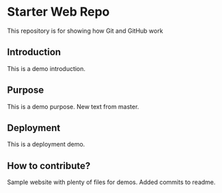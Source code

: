 # Starter Web Repo

This repository is for showing how Git and GitHub work

## Introduction
This is a demo introduction.

## Purpose
This is a demo purpose.
New text from master.

## Deployment
This is a deployment demo.

## How to contribute?

Sample website with plenty of files for demos.
Added commits to readme.